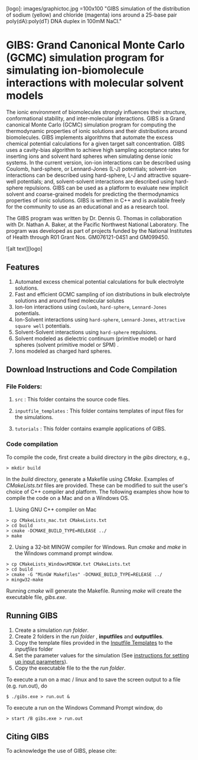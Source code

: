 [logo]: images/graphictoc.jpg =100x100 "GIBS simulation of the distribution of sodium (yellow) and chloride
(magenta) ions around a 25-base pair poly(dA):poly(dT) DNA duplex in 100mM NaCl."

# GIBS: Grand Canonical Monte Carlo (GCMC) simulation program for simulating ion-biomolecule interactions with molecular solvent models

The ionic environment of biomolecules strongly influences their structure, conformational stability, and 
inter-molecular interactions. GIBS is a Grand canonical Monte Carlo (GCMC) simulation program for computing the 
thermodynamic properties of ionic solutions and their distributions around biomolecules. GIBS implements 
algorithms that automate the excess chemical potential calculations for a given target salt concentration. GIBS 
uses a cavity-bias algorithm to achieve high sampling acceptance rates for inserting ions and solvent hard 
spheres when simulating dense ionic systems. In the current version, ion-ion interactions can be described using 
Coulomb, hard-sphere, or Lennard-Jones (L-J) potentials; solvent-ion
interactions can be described using hard-sphere, L-J and attractive square-well potentials;
and, solvent-solvent interactions are described using hard-sphere repulsions. GIBS can be used as a platform to 
evaluate new implicit solvent and coarse-grained models for predicting the thermodynamics properties of ionic solutions. GIBS is written in C++ and is available 
freely for the community to use as an educational and as a research tool.

The GIBS program was written by Dr. Dennis G. Thomas in collaboration with Dr. Nathan A. Baker, at the Pacific 
Northwest National Laboratory. The program was developed as part of projects funded by the National Institutes 
of Health through R01 Grant Nos. GM076121-04S1 and GM099450.

![alt text][logo]

## Features

1. Automated excess chemical potential calculations for bulk electrolyte solutions.
2. Fast and efficient GCMC sampling of ion distributions in bulk electrolyte solutions and around fixed molecular solutes 
3. Ion-Ion interactions using `Coulomb`, `hard-sphere`, `Lennard-Jones` potentials.
4. Ion-Solvent interactions using `hard-sphere`, `Lennard-Jones`, `attractive square well` potentials.
5. Solvent-Solvent interactions using `hard-sphere` repulsions.
6. Solvent modeled as dielectric continuum (primitive model) or hard spheres (solvent primitive model or SPM) .
7. Ions modeled as charged hard spheres.


## Download Instructions and Code Compilation

### File Folders:

1. `src` : This folder contains the source code files.

2. `inputfile_templates` : This folder contains templates of input files for the simulations.

3. `tutorials` : This folder contains example applications of GIBS.


### Code compilation

To compile the code, first create a build directory in the *gibs* directory, e.g.,

```
> mkdir build
```
In the *build* directory, generate a Makefile using *CMake*. Examples of *CMakeLists.txt* files
are provided. These can be modified to suit the user's choice of C++ compiler and platform. The 
following examples show how to compile the code on a Mac and on a Windows OS.

1. Using GNU C++ compiler on Mac

```
> cp CMakeLists_mac.txt CMakeLists.txt
> cd build
> cmake -DCMAKE_BUILD_TYPE=RELEASE ../
> make
```

2. Using a 32-bit MINGW compiler for Windows. Run *cmake* and *make* in the Windows command prompt window.


```
> cp CMakeLists_WindowsMINGW.txt CMakeLists.txt
> cd build
> cmake -G "MinGW Makefiles" -DCMAKE_BUILD_TYPE=RELEASE ../
> mingw32-make
```

Running *cmake* will generate the Makefile. Running *make* will create the
executable file, *gibs.exe*.


## Running GIBS

1. Create a simulation *run folder*.
2. Create 2 folders in the *run folder* , **inputfiles** and **outputfiles**.
3. Copy the template files provided in the [Inputfile Templates](/Inputfile_Templates) to the *inputfiles* folder
4. Set the parameter values for the simulation (See [instructions for setting up input 
parameters](/tnputfile_templates)).
5. Copy the executable file to the the *run folder*.

To execute a run on a mac / linux and to save the screen output to a file (e.g. run.out), do
```
$ ./gibs.exe > run.out &
```

To execute a run on the Windows Command Prompt window, do

```
> start /B gibs.exe > run.out
```

## Citing GIBS

To acknowledge the use of GIBS, please cite:

```


```

